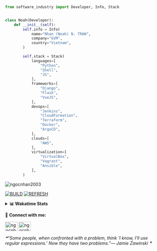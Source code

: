 ```python
from software_industry import Developer, Info, Stack


class Noah(Developer):
    def __init__(self):
        self.info = Info(
            name="Nhan (Noah) N. TRAN",
            company="GVM",
            country="Vietnam",
        )

        self.stack = Stack(
            languages=[
                "Python",
                "Shell",
                "JS",
            ],
            frameworks=[
                "Django",
                "Flask",
                "VueJS",
            ],
            devops=[
                "Jenkins",
                "CloudFormation",
                "Terraform",
                "Docker",
                "ArgoCD",
            ],
            clouds=[
                "AWS",
            ],
            virtualization=[
                "VirtualBox",
                "Vagrant",
                "Ansible",
            ],
        )
```
<img src="https://komarev.com/ghpvc/?username=ngocnhan2003&label=Profile%20views&color=0e75b6&style=flat" alt="ngocnhan2003" /> 

[![BUILD](https://github.com/ngocnhan2003/ngocnhan2003/actions/workflows/001_build.yml/badge.svg)](https://github.com/ngocnhan2003/ngocnhan2003/actions/workflows/001_build.yml)
[![REFRESH](https://github.com/ngocnhan2003/ngocnhan2003/actions/workflows/002_refresh.yml/badge.svg)](https://github.com/ngocnhan2003/ngocnhan2003/actions/workflows/002_refresh.yml)

<details> 
  <summary><b>📊 Wakatime Stats</b></summary>
  <br>
  
<!--START_SECTION:waka-->
![Code Time](http://img.shields.io/badge/Code%20Time-650%20hrs%2020%20mins-blue)

**I'm an Early 🐤** 

```text
🌞 Morning    56 commits     ██████░░░░░░░░░░░░░░░░░░░   24.89% 
🌆 Daytime    100 commits    ███████████░░░░░░░░░░░░░░   44.44% 
🌃 Evening    50 commits     █████░░░░░░░░░░░░░░░░░░░░   22.22% 
🌙 Night      19 commits     ██░░░░░░░░░░░░░░░░░░░░░░░   8.44%

```
📅 **I'm Most Productive on Saturday** 

```text
Monday       40 commits     ████░░░░░░░░░░░░░░░░░░░░░   17.78% 
Tuesday      28 commits     ███░░░░░░░░░░░░░░░░░░░░░░   12.44% 
Wednesday    24 commits     ██░░░░░░░░░░░░░░░░░░░░░░░   10.67% 
Thursday     5 commits      ░░░░░░░░░░░░░░░░░░░░░░░░░   2.22% 
Friday       4 commits      ░░░░░░░░░░░░░░░░░░░░░░░░░   1.78% 
Saturday     109 commits    ████████████░░░░░░░░░░░░░   48.44% 
Sunday       15 commits     █░░░░░░░░░░░░░░░░░░░░░░░░   6.67%

```


📊 **This Week I Spent My Time On** 

```text
⌚︎ Time Zone: Asia/Ho_Chi_Minh

💬 Programming Languages: 
Go                       6 hrs               ███████████████████░░░░░░   76.66% 
SQL                      33 mins             █░░░░░░░░░░░░░░░░░░░░░░░░   7.18% 
YAML                     28 mins             █░░░░░░░░░░░░░░░░░░░░░░░░   6.0% 
JavaScript               22 mins             █░░░░░░░░░░░░░░░░░░░░░░░░   4.78% 
JSON                     9 mins              ░░░░░░░░░░░░░░░░░░░░░░░░░   1.96%

🔥 Editors: 
GoLand                   7 hrs 9 mins        ██████████████████████░░░   91.19% 
VS Code                  41 mins             ██░░░░░░░░░░░░░░░░░░░░░░░   8.81%

💻 Operating System: 
Linux                    7 hrs 50 mins       █████████████████████████   100.0%

```

**I Mostly Code in Python** 

```text
Python                   14 repos            ███████████░░░░░░░░░░░░░░   43.75% 
JavaScript               6 repos             ████░░░░░░░░░░░░░░░░░░░░░   18.75% 
TypeScript               2 repos             █░░░░░░░░░░░░░░░░░░░░░░░░   6.25% 
Kotlin                   2 repos             █░░░░░░░░░░░░░░░░░░░░░░░░   6.25% 
Vue                      2 repos             █░░░░░░░░░░░░░░░░░░░░░░░░   6.25%

```



 Last Updated on 26/11/2022 22:09:33 UTC+7
<!--END_SECTION:waka-->
</details>

🔗 **Connect with me:**

<a href="https://linkedin.com/in/ngocnhan2003" target="blank"><img align="center" src="https://raw.githubusercontent.com/rahuldkjain/github-profile-readme-generator/master/src/images/icons/Social/linked-in-alt.svg" alt="ngocnhan2003" height="30" width="40" /></a>
<a href="https://instagram.com/ngocnhan2003" target="blank"><img align="center" src="https://raw.githubusercontent.com/rahuldkjain/github-profile-readme-generator/master/src/images/icons/Social/instagram.svg" alt="ngocnhan2003" height="30" width="40" /></a>


<!--STARTS_HERE_QUOTE_README-->
<i>❝“Some people, when confronted with a problem, think ‘I know, I’ll use regular expressions.’  Now they have two problems.”— Jamie Zawinski   ❞</i>
<!--ENDS_HERE_QUOTE_README-->
